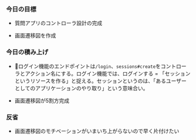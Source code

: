 ### 今日の目標
- 質問アプリのコントローラ設計の完成

- 画面遷移図を作成
 
### 今日の積み上げ
- ログイン機能のエンドポイントは`/login`、`sessions#create`をコントローラとアクション名にする。ログイン機能では、ログインする = 「セッションというリソースを作る」と捉える。セッションというのは、「あるユーザーとしてのアプリケーションのやり取り」という意味合い。

- 画面遷移図が5割方完成

### 反省
- 画面遷移図のモチベーションがいまいち上がらないので早く片付けたい